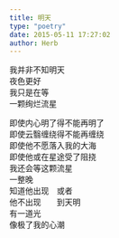 ```yaml
---  
title: 明天  
type: "poetry"  
date: 2015-05-11 17:27:02  
author: Herb  
---  
```

我并非不知明天  
夜色更好  
我只是在等  
一颗绚烂流星  

即使内心明了得不能再明了  
即使云翳缠绕得不能再缠绕  
即使他不愿落入我的大海  
即使他或在星途受了阻挠  
我还会等这颗流星  
一整晚  
知道他出现　或者  
他不出现　　到天明  
有一道光  
像极了我的心潮